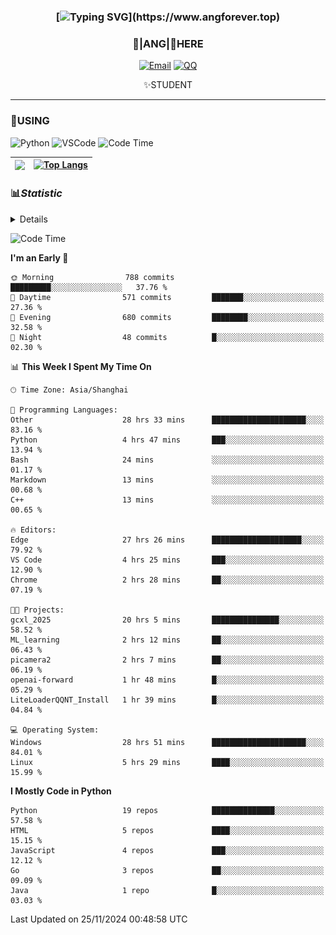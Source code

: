 <div align="center">


### [![Typing SVG](https://readme-typing-svg.herokuapp.com?size=25&duration=2500&color=8C43EA&vCenter=true&width=200&height=40&lines=%F0%9F%8C%B1ANGJustinl%F0%9F%8C%B1+!)](https://www.angforever.top)


### 🥛|**ANG**|🥛HERE



[![Email](https://img.shields.io/badge/Email-ANGJustin@mail.angforever.top-6A5ACD?style=flat-square&logoColor=fff)](mailto:ANGJustinl@163.com)
[![QQ](https://img.shields.io/badge/QQ-77139032-98FB98?style=flat-square&logoColor=fff)](https://qm.qq.com/cgi-bin/qm/qr?k=mcs-cON_aPNfc3hO8-H7lWJHDX-5nKr7&noverify=0)




✨STUDENT 

</div>

---

### 🎨USING

![Python](https://img.shields.io/badge/-Python-blue?style=flat-square&logo=Python&logoColor=fff)
![VSCode](https://img.shields.io/badge/-VSCode-blue?style=flat-square&logo=visualstudiocode&logoColor=fff)
![Code Time](http://img.shields.io/badge/Code%20Time-441%20hrs%2051%20mins-blue?style=flat-square&)


|<img align="right" src="https://github-readme-stats.vercel.app/api?username=ANGJustinl&rank_icon=github&count_private=true&show_icons=true&hide_border=true&bg_color=15,f2f7fd,E0EAFC" />| [![Top Langs](https://github-readme-stats.vercel.app/api/top-langs/?username=angjustinl&hide=javascript,html,css)](https://github.com/angjustinl)|
|---|---|




### 📊*Statistic* 

<details>

<p align="center">
   <img src="github-metrics.svg" alt="typing-svg">
</p>

[![Github activity graph](https://github-readme-activity-graph.angforever.top/graph?username=ANGJustinl&theme=dracula)](https://github.com/ANGJustinl/ANGJustinl)
![image](https://github.com/ANGJustinl/ANGJustinl/assets/96008766/f6c957b8-b907-482a-8804-4c1f944d4b60)
</details>

<!--START_SECTION:waka-->
![Code Time](http://img.shields.io/badge/Code%20Time-453%20hrs%2028%20mins-blue)

**I'm an Early 🐤** 

```text
🌞 Morning                788 commits         █████████░░░░░░░░░░░░░░░░   37.76 % 
🌆 Daytime                571 commits         ███████░░░░░░░░░░░░░░░░░░   27.36 % 
🌃 Evening                680 commits         ████████░░░░░░░░░░░░░░░░░   32.58 % 
🌙 Night                  48 commits          █░░░░░░░░░░░░░░░░░░░░░░░░   02.30 % 
```


📊 **This Week I Spent My Time On** 

```text
🕑︎ Time Zone: Asia/Shanghai

💬 Programming Languages: 
Other                    28 hrs 33 mins      █████████████████████░░░░   83.16 % 
Python                   4 hrs 47 mins       ███░░░░░░░░░░░░░░░░░░░░░░   13.94 % 
Bash                     24 mins             ░░░░░░░░░░░░░░░░░░░░░░░░░   01.17 % 
Markdown                 13 mins             ░░░░░░░░░░░░░░░░░░░░░░░░░   00.68 % 
C++                      13 mins             ░░░░░░░░░░░░░░░░░░░░░░░░░   00.65 % 

🔥 Editors: 
Edge                     27 hrs 26 mins      ████████████████████░░░░░   79.92 % 
VS Code                  4 hrs 25 mins       ███░░░░░░░░░░░░░░░░░░░░░░   12.90 % 
Chrome                   2 hrs 28 mins       ██░░░░░░░░░░░░░░░░░░░░░░░   07.19 % 

🐱‍💻 Projects: 
gcxl_2025                20 hrs 5 mins       ███████████████░░░░░░░░░░   58.52 % 
ML_learning              2 hrs 12 mins       ██░░░░░░░░░░░░░░░░░░░░░░░   06.43 % 
picamera2                2 hrs 7 mins        ██░░░░░░░░░░░░░░░░░░░░░░░   06.19 % 
openai-forward           1 hr 48 mins        █░░░░░░░░░░░░░░░░░░░░░░░░   05.29 % 
LiteLoaderQQNT_Install   1 hr 39 mins        █░░░░░░░░░░░░░░░░░░░░░░░░   04.84 % 

💻 Operating System: 
Windows                  28 hrs 51 mins      █████████████████████░░░░   84.01 % 
Linux                    5 hrs 29 mins       ████░░░░░░░░░░░░░░░░░░░░░   15.99 % 
```

**I Mostly Code in Python** 

```text
Python                   19 repos            ██████████████░░░░░░░░░░░   57.58 % 
HTML                     5 repos             ████░░░░░░░░░░░░░░░░░░░░░   15.15 % 
JavaScript               4 repos             ███░░░░░░░░░░░░░░░░░░░░░░   12.12 % 
Go                       3 repos             ██░░░░░░░░░░░░░░░░░░░░░░░   09.09 % 
Java                     1 repo              █░░░░░░░░░░░░░░░░░░░░░░░░   03.03 % 
```




 Last Updated on 25/11/2024 00:48:58 UTC
<!--END_SECTION:waka-->
